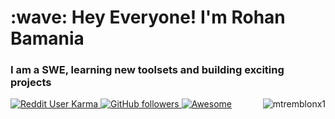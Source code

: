 <h1 align="left" id="macropower-title">:wave: Hey Everyone! I'm Rohan Bamania</h1>
<h3 align="left">I am a SWE, learning new toolsets and building exciting projects </h3>

<p align="left">
  <a href="https://github.com/tremblonx1/tremblonx1">
  </a>
  <a href="https://reddit.com/u/tremblonx">
    <img alt="Reddit User Karma" src="https://img.shields.io/reddit/user-karma/combined/tremblonx?label=karma&logo=reddit">
  </a>
  <a href="https://github.com/tremblonx1?tab=followers">
    <img alt="GitHub followers" src="https://img.shields.io/github/followers/tremblonx1?color=green&logo=github">
  </a>
  <a href="https://github.com/abhisheknaiidu/awesome-github-profile-readme">
    <img alt="Awesome" src="https://awesome.re/mentioned-badge.svg">
  </a>
  
<a href="title">
  <img src="https://raw.githubusercontent.com/Mtremblonx1/github-stats-transparent/output/generated/overview.svg" alt="mtremblonx1" align="right" />
</a>
